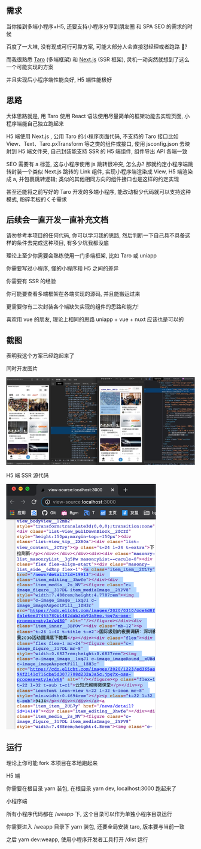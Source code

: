 ## 需求

当你接到多端小程序+H5, 还要支持小程序分享到朋友圈 和 SPA SEO 的需求的时候

百度了一大堆, 没有现成可行可靠方案, 可能大部分人会直接怼经理或者跑路 🏃?

而我很熟悉 [Taro](https://taro.aotu.io/) (多端框架) 和 [Next.js](https://nextjs.org/) (SSR 框架), 灵机一动突然就想到了这么一个可能实现的方案

并且实现后小程序端性能良好, H5 端性能极好

## 思路

大体思路就是, 用 Taro 使用 React 语法使用尽量简单的框架功能去实现页面, 小程序端能自己独立跑起来

H5 端使用 Next.js , 公用 Taro 的小程序页面代码, 不支持的 Taro 接口比如 View、Text、Taro.pxTransform 等之类的组件或接口, 使用 jsconfig.json 去映射到 H5 端文件夹, 自己封装能支持 SSR 的 H5 端组件, 组件导出 API 各端一致

SEO 需要有 a 标签, 这与小程序使用 js 跳转很冲突, 怎么办? 那就约定小程序端跳转封装一个类似 Next.js 跳转的 Link 组件, 实现小程序端渲染成 View, H5 端渲染成 a, 并包裹跳转逻辑; 类似的其他相同方向的组件接口也是这样的约定实现

甚至还能将之前写好的 Taro 开发的多端小程序, 能改动极少代码就可以支持这种模式, 粉碎老板的くそ需求

## 后续会一直开发一直补充文档

请勿参考本项目的任何代码, 你可以学习我的思路, 然后判断一下自己具不具备这样的条件去完成这种项目, 有多少坑我都没底

理论上至少你需要会熟练使用一门多端框架, 比如 Taro 或 uniapp

你需要写过小程序, 懂的小程序和 H5 之间的差异

你需要有 SSR 的经验

你可能要查看多端框架在各端实现的源码, 并且能搬运过来

更需要你有二次封装各个端缺失实现的组件的思路和能力!

喜欢用 vue 的朋友, 理论上相同的思路 uniapp + vue + nuxt 应该也是可以的

## 截图

表明我这个方案已经跑起来了

同时开发图片

<img src="./screenshots/20210310.jpg" alt=""  />

H5 端 SSR 源代码

<img src="./screenshots/20210310-2.png" alt="" width="400"  />

## 运行

理论上你可能 fork 本项目在本地跑起来

H5 端

你需要在根目录 yarn 装包, 在根目录 yarn dev, localhost:3000 跑起来了

小程序端

所有小程序代码都在 /weapp 下, 这个目录可以作为单独小程序目录运行

你需要进入 /weapp 目录下 yarn 装包, 还要全局安装 taro, 版本要与当前一致

之后 yarn dev:weapp, 使用小程序开发者工具打开 /dist 运行
